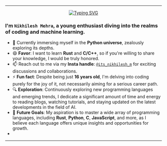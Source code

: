 
--- 

<div align="center">
  <a href="https://git.io/typing-svg">
    <img src="https://readme-typing-svg.herokuapp.com?font=Fira+Code&weight=100&duration=3500&pause=200&background=FFFFFF00&center=true&vCenter=true&width=500&lines=%F0%9F%91%8B+Greetings!;I'm+Nikhilesh+Mehra;An+Young+Enthusiast+Diving+into+the+Realms;of+Programing+and+Machine+Learning" alt="Typing SVG" />
  </a>
</div>


### I'm **`Nikhilesh Mehra`**, a young enthusiast diving into the realms of coding and machine learning.


- 🌱 Currently immersing myself in the **Python universe**, zealously exploring its depths.
- 😄 **Favor**: I want to learn **Rust** and **C/C++**, so if you're willing to share your knowledge, I would be truly honored.
- 📫 Reach out to me via my **Insta handle**: [`@its_nikhilesh_m`](https://www.instagram.com/its_nikhilesh_m) for exciting discussions and collaborations.
- ⚡ **Fun fact**: Despite being just **16 years old**, I'm delving into coding purely for the joy of it, not necessarily aiming for a serious career path.
- 🔍 **Exploration**: Continuously exploring new programming languages and emerging trends, I dedicate a significant amount of time and energy to reading blogs, watching tutorials, and staying updated on the latest developments in the field of AI.
- 🚀 **Future Goals**: My aspiration is to master a wide array of programming languages, including **Rust**, **Python**, **C**, **JavaScript**, and more, as I believe each language offers unique insights and opportunities for growth.
- 
---
